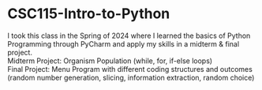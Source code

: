 # CSC115-Intro-to-Python
I took this class in the Spring of 2024 where I learned the basics of Python Programming through PyCharm and apply my skills in a midterm & final project. <br/>
Midterm Project: Organism Population (while, for, if-else loops) <br/>
Final Project: Menu Program with different coding structures and outcomes (random number generation, slicing, information extraction, random choice)
